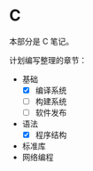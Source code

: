 # C

本部分是 C 笔记。

计划编写整理的章节：

- 基础
    - [x] 编译系统
    - [ ] 构建系统
    - [ ] 软件发布
- 语法
    - [x] 程序结构
- 标准库
- 网络编程

